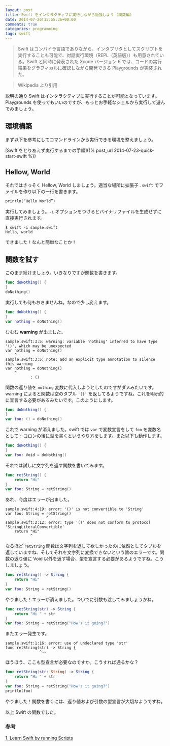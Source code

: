 ```yaml
---
layout: post
title: Swift をインタラクティブに実行しながら勉強しよう (関数編)
date: 2014-07-26T15:55:36+00:00
comments: true
categories: programming
tags: swift
---
```


> Swift はコンパイラ言語でありながら、インタプリタとしてスクリプトを実行することも可能で、対話実行環境（REPL（英語版））も用意されている。Swift と同時に発表された Xcode バージョン 6 では、コードの実行結果をグラフィカルに確認しながら開発できる Playgrounds が実装された。

> Wikipedia より引用

説明の通り Swift はインタラクティブに実行することが可能となっています。Playgrounds を使ってもいいのですが、もっとお手軽なシェルから実行して遊んでみましょう。

## 環境構築
まず以下を参考にしてコマンドラインから実行できる環境を整えましょう。

[Swift をとりあえず実行するまでの手順]({% post_url 2014-07-23-quick-start-swift %})

## Hellow, World
それではさっそく Hellow, World しましょう。適当な場所に拡張子 `.swift` でファイルを作り以下の一行を書きます。

```swift
println(“Hello World”)
```

実行してみましょう。`-i` オプションをつけるとバイナリファイルを生成せずに直接実行されます。

    $ swift -i sample.swift
    Hello, world

できました！なんと簡単なことか！

## 関数を試す
このまま続けましょう。いきなりですが関数を書きます。

```swift
func doNothing() {
}
doNothing()
```

実行しても何もおきませんね。なので少し変えます。

```swift
func doNothing() {
}
var nothing = doNothing()
```

むむむ **warning** が出ました。

```
sample.swift:3:5: warning: variable 'nothing' inferred to have type '()', which may be unexpected
var nothing = doNothing()
    ^
sample.swift:3:5: note: add an explicit type annotation to silence this warning
var nothing = doNothing()
    ^
           : ()
```

関数の返り値を `nothing` 変数に代入しようとしたのですがダメみたいです。warning によると関数は空のタプル `'()'` を返してるようですね。これを明示的に宣言する必要があるみたいです。このようにします。

```swift
func doNothing() {
}
var foo: () = doNothing()
```

これで warning が消えました。swift では `var` で変数宣言をして `foo` を変数名として `:` コロンの後に型を書くというやり方をします。また以下も動作します。

```swift
func doNothing() {
}
var foo: Void = doNothing()
```

それでは試しに文字列を返す関数を書いてみます。

```swift
func retString() {
    return "Hi"
}
var foo: String = retString()
```

あれ、今度はエラーが出ました。

```
sample.swift:4:19: error: '()' is not convertible to 'String'
var foo: String = retString()
                  ^
sample.swift:2:12: error: type '()' does not conform to protocol 'StringLiteralConvertible'
    return "Hi"
           ^
```
なるほど `retString` 関数は文字列を返して欲しかったのに依然としてタプルを返していますね、そしてそれを文字列に変換できないという旨のエラーです。関数の返り値に Void 以外を返す場合、型を宣言する必要があるようですね。こうしましょう。

```swift
func retString() -> String {
    return "Hi"
}
var foo: String = retString()
```

やりました！エラーが消えました。ついでに引数も渡してみましょうかね。

```swift
func retString(str) -> String {
    return "Hi " + str
}
var foo: String = retString("How's it going?")
```

またエラー発生です。

```
sample.swift:1:16: error: use of undeclared type 'str'
func retString(str) -> String {
               ^~~
```

ほうほう、ここも型宣言が必要なのですか。こうすれば通るかな？

```swift
func retString(str: String) -> String {
    return "Hi " + str
}
var foo: String = retString("How's it going?")
println(foo)
```

やりました！関数を書くには、返り値および引数の型宣言が大切なようですね。

以上 Swift の関数でした。

### 参考
<a href="https://medium.com/swift-programming/1-learn-swift-by-running-scripts-73fdf8507f4b" target="_blank">1. Learn Swift by running Scripts</a>
